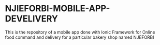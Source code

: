 # NJIEFORBI-MOBILE-APP-DEVELIVERY
This is the repository of a mobile app done with Ionic Framework for Online food command and delivery for a particular bakery shop named NJEFORBI 
